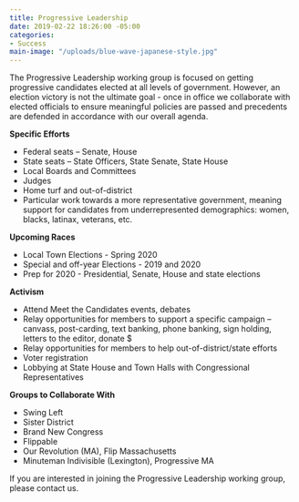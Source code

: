 ```yaml
---
title: Progressive Leadership
date: 2019-02-22 18:26:00 -05:00
categories:
- Success
main-image: "/uploads/blue-wave-japanese-style.jpg"
---
```


The Progressive Leadership working group is focused on getting progressive candidates elected at all levels of government. However, an election victory is not the ultimate goal - once in office we collaborate with elected officials to ensure meaningful policies are passed and precedents are defended in accordance with our overall agenda. 

**Specific Efforts**
* Federal seats – Senate, House
* State seats – State Officers, State Senate, State House
* Local Boards and Committees
* Judges
* Home turf and out-of-district
* Particular work towards a more representative government, meaning support for candidates from underrepresented demographics: women, blacks, latinax, veterans, etc. 

**Upcoming Races**
* Local Town Elections - Spring 2020
* Special and off-year Elections - 2019 and 2020
* Prep for 2020 - Presidential, Senate, House and state elections

**Activism**
* Attend Meet the Candidates events, debates
* Relay opportunities for members to support a specific campaign – canvass, post-carding, text banking, phone banking, sign holding, letters to the editor, donate $
* Relay opportunities for members to help out-of-district/state efforts
* Voter registration
* Lobbying at State House and Town Halls with Congressional Representatives 

**Groups to Collaborate With**
* Swing Left
* Sister District
* Brand New Congress
* Flippable
* Our Revolution (MA), Flip Massachusetts
* Minuteman Indivisible (Lexington), Progressive MA

If you are interested in joining the Progressive Leadership working group, please contact us. 